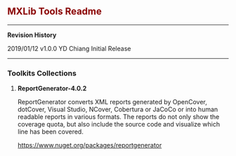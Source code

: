 ## <span style="color:DarkRed">**MXLib Tools Readme**</span>

--------------

**Revision History**

2019/01/12  v1.0.0  YD Chiang        Initial Release

------------------------------------------

### Toolkits Collections

1. **ReportGenerator-4.0.2**

   ReportGenerator converts XML reports generated by OpenCover, dotCover, Visual Studio, NCover, Cobertura or JaCoCo or into human readable reports in various formats. The reports do not only show the coverage quota, but also include the source code and visualize which line has been covered.

   https://www.nuget.org/packages/reportgenerator

